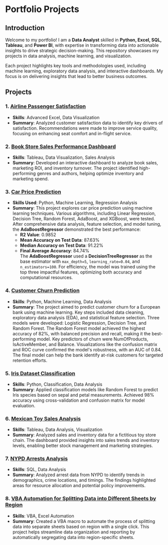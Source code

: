 # Portfolio Projects

## Introduction
Welcome to my portfolio! I am a **Data Analyst** skilled in **Python, Excel, SQL, Tableau**, and **Power BI**, with expertise in transforming data into actionable insights to drive strategic decision-making. This repository showcases my projects in data analysis, machine learning, and visualization.

Each project highlights key tools and methodologies used, including machine learning, exploratory data analysis, and interactive dashboards. My focus is on delivering insights that lead to better business outcomes.

## Projects

### 1. [Airline Passenger Satisfaction](./Airline%20Passenger%20Satisfaction)
   - **Skills**: Advanced Excel, Data Visualization  
   - **Summary**: Analyzed customer satisfaction data to identify key drivers of satisfaction. Recommendations were made to improve service quality, focusing on enhancing seat comfort and in-flight service.

### 2. [Book Store Sales Performance Dashboard](./Book%20Store%20Sales%20Performance%20Dashboard)
   - **Skills**: Tableau, Data Visualization, Sales Analysis  
   - **Summary**: Developed an interactive dashboard to analyze book sales, marketing ROI, and inventory turnover. The project identified high-performing genres and authors, helping optimize inventory and marketing spend.

### 3. [Car Price Prediction](https://github.com/Arka772/Portfolio-Projects/tree/main/Car%20Price%20Prediction)
- **Skills Used**: Python, Machine Learning, Regression Analysis  
- **Summary**: This project explores car price prediction using machine learning techniques. Various algorithms, including Linear Regression, Decision Tree, Random Forest, AdaBoost, and XGBoost, were tested. After comprehensive data analysis, feature selection, and model tuning, the **AdaBoostRegressor** demonstrated the best performance:
  - **R2 Value**: 0.9852
  - **Mean Accuracy on Test Data**: 87.63%
  - **Median Accuracy on Test Data**: 91.22%
  - **Final Average Accuracy**: 84.74%  
  The **AdaBoostRegressor** used a **DecisionTreeRegressor** as the base estimator with `max_depth=5`, `learning_rate=0.04`, and `n_estimators=100`. For efficiency, the model was trained using the top three impactful features, optimizing both accuracy and computational resources.

### 4. [Customer Churn Prediction](./Customer%20Churn%20Prediction)
   - **Skills**: Python, Machine Learning, Data Analysis  
   - **Summary**: The project aimed to predict customer churn for a European bank using machine learning. Key steps included data cleaning, exploratory data analysis (EDA), and statistical feature selection. Three models were developed: Logistic Regression, Decision Tree, and Random Forest. The Random Forest model achieved the highest accuracy of 82%, with balanced precision and recall, making it the best-performing model. Key predictors of churn were NumOfProducts, IsActiveMember, and Balance. Visualizations like the confusion matrix and ROC curve confirmed the model's robustness, with an AUC of 0.84. The final model can help the bank identify at-risk customers for targeted retention efforts.

### 5. [Iris Dataset Classification](./Iris%20Dataset%20Classification)
   - **Skills**: Python, Classification, Data Analysis  
   - **Summary**: Applied classification models like Random Forest to predict Iris species based on sepal and petal measurements. Achieved 98% accuracy using cross-validation and confusion matrix for model evaluation.

### 6. [Mexican Toy Sales Analysis](./Mexican%20Toy%20Sales%20Analysis)
   - **Skills**: Tableau, Data Analysis, Visualization  
   - **Summary**: Analyzed sales and inventory data for a fictitious toy store chain. The dashboard provided insights into sales trends and inventory levels, enabling better stock management and marketing strategies.

### 7. [NYPD Arrests Analysis](./NYPD%20Arrests%20Analysis)
   - **Skills**: SQL, Data Analysis  
   - **Summary**: Analyzed arrest data from NYPD to identify trends in demographics, crime locations, and timings. The findings highlighted areas for resource allocation and potential policy improvements.

### 8. [VBA Automation for Splitting Data into Different Sheets by Region](./VBA%20Automation%20for%20Splitting%20Data)
   - **Skills**: VBA, Excel Automation
   - **Summary**: Created a VBA macro to automate the process of splitting data into separate sheets based on region with a single click. This project helps streamline data organization and reporting by automatically segregating data into region-specific sheets.

